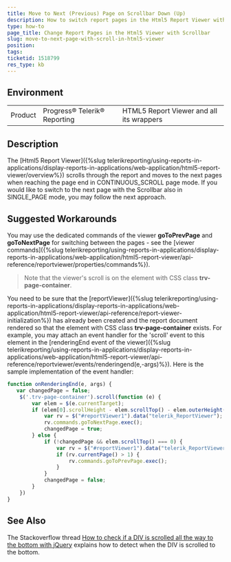 ```yaml
---
title: Move to Next (Previous) Page on Scrollbar Down (Up)
description: How to switch report pages in the Html5 Report Viewer with the Scrollbar in SINGLE_PAGE mode
type: how-to
page_title: Change Report Pages in the Html5 Viewer with Scrollbar
slug: move-to-next-page-with-scroll-in-html5-viewer
position: 
tags: 
ticketid: 1518799
res_type: kb
---
```


## Environment
<table>
	<tbody>
		<tr>
			<td>Product</td>
			<td>Progress® Telerik® Reporting</td>
			<td>HTML5 Report Viewer and all its wrappers</td>
		</tr>
	</tbody>
</table>


## Description
The [Html5 Report Viewer]({%slug telerikreporting/using-reports-in-applications/display-reports-in-applications/web-application/html5-report-viewer/overview%}) scrolls through the report and moves to the next pages when reaching the page end in CONTINUOUS_SCROLL page mode.
If you would like to switch to the next page with the Scrollbar also in SINGLE_PAGE mode, you may follow the next approach.

## Suggested Workarounds
You may use the dedicated commands of the viewer __goToPrevPage__ and __goToNextPage__ for switching between the pages - see the 
[viewer commands]({%slug telerikreporting/using-reports-in-applications/display-reports-in-applications/web-application/html5-report-viewer/api-reference/reportviewer/properties/commands%}).  
> Note that the viewer's scroll is on the element with CSS class __trv-page-container__.  

You need to be sure that the [reportViewer]({%slug telerikreporting/using-reports-in-applications/display-reports-in-applications/web-application/html5-report-viewer/api-reference/report-viewer-initialization%}) has already been created and the report document rendered 
so that the element with CSS class __trv-page-container__ exists. For example, you may attach an event handler for the 'scroll' event to this element in the 
[renderingEnd event of the viewer]({%slug telerikreporting/using-reports-in-applications/display-reports-in-applications/web-application/html5-report-viewer/api-reference/reportviewer/events/renderingend(e,-args)%}). Here is the sample implementation of the event handler:  

```JavaScript
function onRenderingEnd(e, args) {
   var changedPage = false;
    $('.trv-page-container').scroll(function (e) {
        var elem = $(e.currentTarget);
        if (elem[0].scrollHeight - elem.scrollTop() - elem.outerHeight() < 1) {
            var rv = $("#reportViewer1").data("telerik_ReportViewer");
            rv.commands.goToNextPage.exec();
            changedPage = true;
        } else {
            if (!changedPage && elem.scrollTop() === 0) {
                var rv = $("#reportViewer1").data("telerik_ReportViewer");
                if (rv.currentPage() > 1) {
                    rv.commands.goToPrevPage.exec();
                }
            }
            changedPage = false;
        }
    })
}
```

## See Also
The Stackoverflow thread 
[How to check if a DIV is scrolled all the way to the bottom with jQuery](https://stackoverflow.com/questions/5828275/how-to-check-if-a-div-is-scrolled-all-the-way-to-the-bottom-with-jquery) explains how to detect when the DIV is scrolled to the bottom. 
